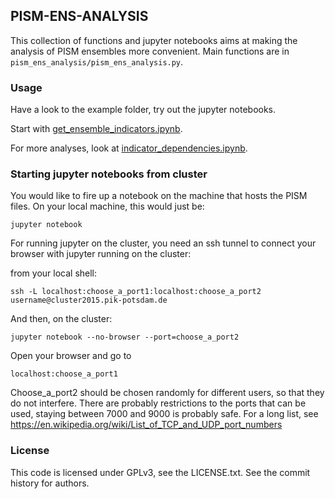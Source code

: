 ## PISM-ENS-ANALYSIS

This collection of functions and jupyter notebooks aims at making
the analysis of PISM ensembles more convenient. Main functions are
in `pism_ens_analysis/pism_ens_analysis.py`. 

### Usage

Have a look to the example folder, try out the jupyter notebooks.

Start with [get_ensemble_indicators.ipynb](examples/get_ensemble_indicators.ipynb).

For more analyses, look at [indicator_dependencies.ipynb](indicator_dependencies.ipynb).

### Starting jupyter notebooks from cluster

You would like to fire up a notebook on the machine that hosts the PISM files.
On your local machine, this would just be:

```jupyter notebook```

For running jupyter on the cluster, you need an ssh tunnel
to connect your browser with jupyter running on the cluster:

from your local shell:

```ssh -L localhost:choose_a_port1:localhost:choose_a_port2 username@cluster2015.pik-potsdam.de```

And then, on the cluster:

```jupyter notebook --no-browser --port=choose_a_port2```


Open your browser and go to

```localhost:choose_a_port1```

Choose_a_port2 should be chosen randomly for different users,
so that they do not interfere.
There are probably restrictions to the ports that can be
used, staying between 7000 and 9000 is probably safe. For a long
list, see https://en.wikipedia.org/wiki/List_of_TCP_and_UDP_port_numbers

### License

This code is licensed under GPLv3, see the LICENSE.txt. See the commit history for authors.
